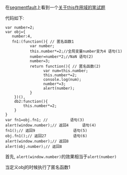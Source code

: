 <link rel="stylesheet" href="http://yandex.st/highlightjs/6.1/styles/default.min.css">
<script src="http://yandex.st/highlightjs/6.1/highlight.min.js"></script>
<script>
    hljs.tabReplace = '    ';
    hljs.initHighlightingOnLoad();
</script>

在[segmentfault](segmentfalut.com)上看到一个[关于this作用域的笔试题](https://segmentfault.com/q/1010000004499240)

代码如下:

	var number=2;
	var obj={
	   number:4,
	   fn1:(function(){ // 匿名函数1
	           var number;
	           this.number*=2;//全局变量number变为4 语句(1)
	           number=number*2;//NaN 语句(2)
	           number=3;
	           return function(){ // 匿名函数(2)
	                 var num=this.number;
	                 this.number*=2;
	                 console.log(num);
	                 number*=3;
	                 alert(number);
	           }
	    })(),
	    db2:function(){
	        this.number*=2;
	    }
	}
	var fn1=obj.fn1; // 		 语句(3)
	alert(window.number);// 返回4		 语句(4)
	fn1();// 返回9				 语句(5)
	obj.fn1();// 返回27			 语句(6)
	alert(window.number);// 返回8
	alert(obj.number);// 返回8

首先, `alert(window.number)`的效果相当于`alert(number)`

当定义obj的时候执行了匿名函数1
